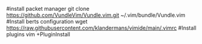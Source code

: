 #install packet manager
git clone https://github.com/VundleVim/Vundle.vim.git ~/.vim/bundle/Vundle.vim
#Install berts configuration
wget https://raw.githubusercontent.com/klandermans/vimide/main/.vimrc
#Install plugins
vim +PluginInstall




